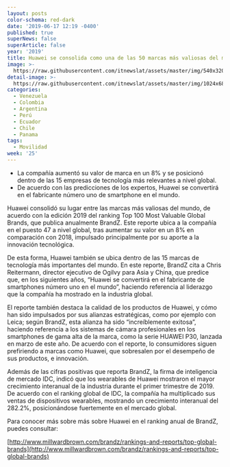 ```yaml
---
layout: posts
color-schema: red-dark
date: '2019-06-17 12:19 -0400'
published: true
superNews: false
superArticle: false
year: '2019'
title: Huawei se consolida como una de las 50 marcas más valiosas del mundo
image: >-
  https://raw.githubusercontent.com/itnewslat/assets/master/img/540x320/Ranking-Huawei-p.jpg
detail-image: >-
  https://raw.githubusercontent.com/itnewslat/assets/master/img/1024x680/Ranking-Huawei-g.jpg
categories:
  - Venezuela
  - Colombia
  - Argentina
  - Perú
  - Ecuador
  - Chile
  - Panama
tags:
  - Movilidad
week: '25'
---
```

- La compañía aumentó su valor de marca en un 8% y se posicionó dentro de las 15 empresas de tecnología más relevantes a nivel global.
- De acuerdo con las predicciones de los expertos, Huawei se convertirá en el fabricante número uno de smartphone en el mundo.

Huawei consolidó su lugar entre las marcas más valiosas del mundo, de acuerdo con la edición 2019 del ranking Top 100 Most Valuable Global Brands, que publica anualmente BrandZ. Este reporte ubica a la compañía en el puesto 47 a nivel global, tras aumentar su valor en un 8% en comparación con 2018, impulsado principalmente por su aporte a la innovación tecnológica. 

De esta forma, Huawei también se ubica dentro de las 15 marcas de tecnología más importantes del mundo. En este reporte, BrandZ cita a Chris Reitermann, director ejecutivo de Ogilvy para Asia y China, que predice que, en los siguientes años, “Huawei se convertirá en el fabricante de smartphones número uno en el mundo”, haciendo referencia al liderazgo que la compañía ha mostrado en la industria global.

El reporte también destaca la calidad de los productos de Huawei, y cómo han sido impulsados por sus alianzas estratégicas, como por ejemplo con Leica; según BrandZ, esta alianza ha sido “increíblemente exitosa”, haciendo referencia a los sistemas de cámara profesionales en los smartphones de gama alta de la marca, como la serie HUAWEI P30, lanzada en marzo de este año. De acuerdo con el reporte, lo consumidores siguen prefiriendo a marcas como Huawei, que sobresalen por el desempeño de sus productos, e innovación.

Además de las cifras positivas que reporta BrandZ, la firma de inteligencia de mercado IDC, indicó que los wearables de Huawei mostraron el mayor crecimiento interanual de la industria durante el primer trimestre de 2019. De acuerdo con el ranking global de IDC, la compañía ha multiplicado sus ventas de dispositivos wearables, mostrando un crecimiento interanual del 282.2%, posicionándose fuertemente en el mercado global.

Para conocer más sobre más sobre Huawei en el ranking anual de BrandZ, puedes consultar:

[http://www.millwardbrown.com/brandz/rankings-and-reports/top-global-brands](http://www.millwardbrown.com/brandz/rankings-and-reports/top-global-brands)